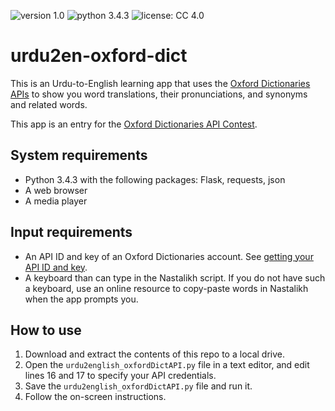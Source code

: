 ![version 1.0](https://img.shields.io/badge/version-1.0-green.svg)  ![python 3.4.3](https://img.shields.io/badge/python-3.4.3-blue.svg)  ![license: CC 4.0](https://img.shields.io/badge/license-CC%204.0-lightgrey.svg)  

# urdu2en-oxford-dict

This is an Urdu-to-English learning app that uses the [Oxford Dictionaries APIs](https://developer.oxforddictionaries.com/documentation) to show you word translations, their pronunciations, and synonyms and related words.

This app is an entry for the [Oxford Dictionaries API Contest](https://developer.oxforddictionaries.com/2017-competition).

## System requirements

- Python 3.4.3 with the following packages: Flask, requests, json
- A web browser
- A media player
 
 ## Input requirements
 
 - An API ID and key of an Oxford Dictionaries account. See [getting your API ID and key](https://developer.oxforddictionaries.com/documentation/getting_started).
 - A keyboard than can type in the Nastalikh script. If you do not have such a keyboard, use an online resource to copy-paste words in Nastalikh when the app prompts you.
 
 ## How to use
 
 1.  Download and extract the contents of this repo to a local drive.
 2.  Open the `urdu2english_oxfordDictAPI.py` file in a text editor, and edit lines 16 and 17 to specify your API credentials.
 2.  Save the `urdu2english_oxfordDictAPI.py` file and run it.
 3.  Follow the on-screen instructions.
